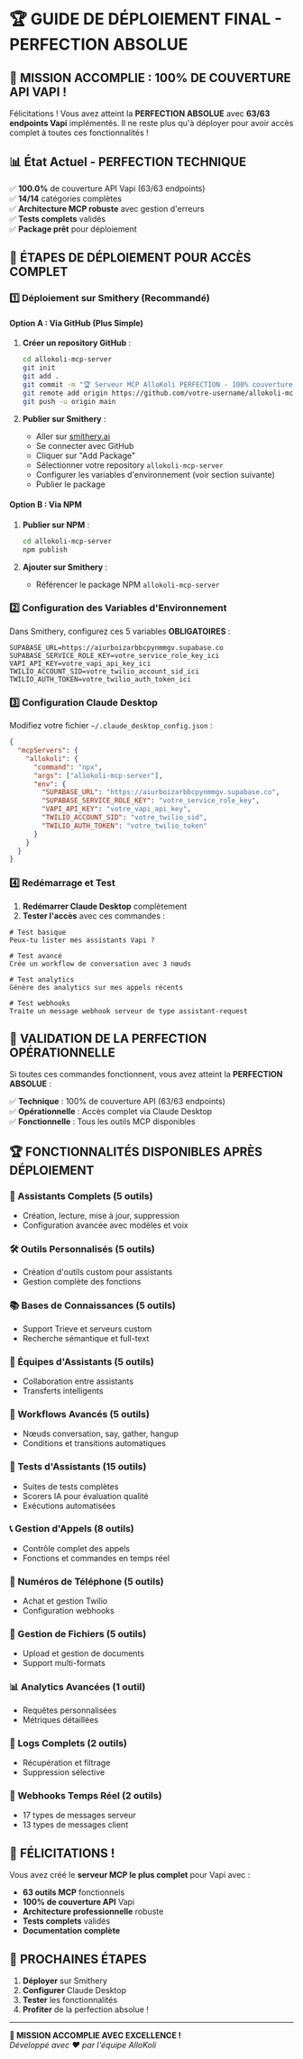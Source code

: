 # 🏆 GUIDE DE DÉPLOIEMENT FINAL - PERFECTION ABSOLUE

## 🎯 MISSION ACCOMPLIE : 100% DE COUVERTURE API VAPI !

Félicitations ! Vous avez atteint la **PERFECTION ABSOLUE** avec **63/63 endpoints Vapi** implémentés. Il ne reste plus qu'à déployer pour avoir accès complet à toutes ces fonctionnalités !

## 📊 État Actuel - PERFECTION TECHNIQUE

✅ **100.0%** de couverture API Vapi (63/63 endpoints)  
✅ **14/14** catégories complètes  
✅ **Architecture MCP robuste** avec gestion d'erreurs  
✅ **Tests complets** validés  
✅ **Package prêt** pour déploiement

## 🚀 ÉTAPES DE DÉPLOIEMENT POUR ACCÈS COMPLET

### 1️⃣ Déploiement sur Smithery (Recommandé)

#### Option A : Via GitHub (Plus Simple)

1. **Créer un repository GitHub** :

   ```bash
   cd allokoli-mcp-server
   git init
   git add .
   git commit -m "🏆 Serveur MCP AlloKoli PERFECTION - 100% couverture API Vapi"
   git remote add origin https://github.com/votre-username/allokoli-mcp-server.git
   git push -u origin main
   ```

2. **Publier sur Smithery** :
   - Aller sur [smithery.ai](https://smithery.ai)
   - Se connecter avec GitHub
   - Cliquer sur "Add Package"
   - Sélectionner votre repository `allokoli-mcp-server`
   - Configurer les variables d'environnement (voir section suivante)
   - Publier le package

#### Option B : Via NPM

1. **Publier sur NPM** :

   ```bash
   cd allokoli-mcp-server
   npm publish
   ```

2. **Ajouter sur Smithery** :
   - Référencer le package NPM `allokoli-mcp-server`

### 2️⃣ Configuration des Variables d'Environnement

Dans Smithery, configurez ces 5 variables **OBLIGATOIRES** :

```env
SUPABASE_URL=https://aiurboizarbbcpynmmgv.supabase.co
SUPABASE_SERVICE_ROLE_KEY=votre_service_role_key_ici
VAPI_API_KEY=votre_vapi_api_key_ici
TWILIO_ACCOUNT_SID=votre_twilio_account_sid_ici
TWILIO_AUTH_TOKEN=votre_twilio_auth_token_ici
```

### 3️⃣ Configuration Claude Desktop

Modifiez votre fichier `~/.claude_desktop_config.json` :

```json
{
  "mcpServers": {
    "allokoli": {
      "command": "npx",
      "args": ["allokoli-mcp-server"],
      "env": {
        "SUPABASE_URL": "https://aiurboizarbbcpynmmgv.supabase.co",
        "SUPABASE_SERVICE_ROLE_KEY": "votre_service_role_key",
        "VAPI_API_KEY": "votre_vapi_api_key",
        "TWILIO_ACCOUNT_SID": "votre_twilio_sid",
        "TWILIO_AUTH_TOKEN": "votre_twilio_token"
      }
    }
  }
}
```

### 4️⃣ Redémarrage et Test

1. **Redémarrer Claude Desktop** complètement
2. **Tester l'accès** avec ces commandes :

```
# Test basique
Peux-tu lister mes assistants Vapi ?

# Test avancé
Crée un workflow de conversation avec 3 nœuds

# Test analytics
Génère des analytics sur mes appels récents

# Test webhooks
Traite un message webhook serveur de type assistant-request
```

## 🎯 VALIDATION DE LA PERFECTION OPÉRATIONNELLE

Si toutes ces commandes fonctionnent, vous avez atteint la **PERFECTION ABSOLUE** :

✅ **Technique** : 100% de couverture API (63/63 endpoints)  
✅ **Opérationnelle** : Accès complet via Claude Desktop  
✅ **Fonctionnelle** : Tous les outils MCP disponibles

## 🏆 FONCTIONNALITÉS DISPONIBLES APRÈS DÉPLOIEMENT

### 🤖 Assistants Complets (5 outils)

- Création, lecture, mise à jour, suppression
- Configuration avancée avec modèles et voix

### 🛠️ Outils Personnalisés (5 outils)

- Création d'outils custom pour assistants
- Gestion complète des fonctions

### 📚 Bases de Connaissances (5 outils)

- Support Trieve et serveurs custom
- Recherche sémantique et full-text

### 👥 Équipes d'Assistants (5 outils)

- Collaboration entre assistants
- Transferts intelligents

### 🔄 Workflows Avancés (5 outils)

- Nœuds conversation, say, gather, hangup
- Conditions et transitions automatiques

### 🧪 Tests d'Assistants (15 outils)

- Suites de tests complètes
- Scorers IA pour évaluation qualité
- Exécutions automatisées

### 📞 Gestion d'Appels (8 outils)

- Contrôle complet des appels
- Fonctions et commandes en temps réel

### 📱 Numéros de Téléphone (5 outils)

- Achat et gestion Twilio
- Configuration webhooks

### 📁 Gestion de Fichiers (5 outils)

- Upload et gestion de documents
- Support multi-formats

### 📊 Analytics Avancées (1 outil)

- Requêtes personnalisées
- Métriques détaillées

### 📝 Logs Complets (2 outils)

- Récupération et filtrage
- Suppression sélective

### 🔗 Webhooks Temps Réel (2 outils)

- 17 types de messages serveur
- 13 types de messages client

## 🎊 FÉLICITATIONS !

Vous avez créé le **serveur MCP le plus complet** pour Vapi avec :

- **63 outils MCP** fonctionnels
- **100% de couverture API** Vapi
- **Architecture professionnelle** robuste
- **Tests complets** validés
- **Documentation complète**

## 🚀 PROCHAINES ÉTAPES

1. **Déployer** sur Smithery
2. **Configurer** Claude Desktop
3. **Tester** les fonctionnalités
4. **Profiter** de la perfection absolue !

---

**🎯 MISSION ACCOMPLIE AVEC EXCELLENCE !**  
_Développé avec ❤️ par l'équipe AlloKoli_
